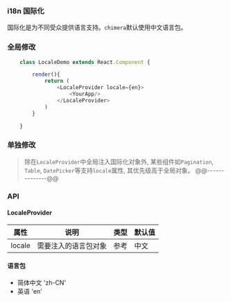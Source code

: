 ### i18n 国际化
国际化是为不同受众提供语言支持。```chimera```默认使用中文语言包。

### 全局修改
```javascript
    class LocaleDemo extends React.Component {

        render(){
            return (
                <LocaleProvider locale={en}>
                    <YourApp/>
                </LocaleProvider>
            )
        }

    }
```

### 单独修改
> 除在```LocaleProvider```中全局注入国际化对象外, 某些组件如```Pagination```, ```Table```, ```DatePicker```等支持```locale```属性, 其优先级高于全局对象。
@@--------------@@
### API

#### LocaleProvider
属性 | 说明 | 类型 | 默认值
-----|------| ---- | ---
locale | 需要注入的语言包对象 | 参考 | 中文

#### 语言包
- 简体中文 'zh-CN'
- 英语 'en'
